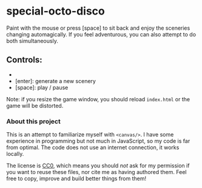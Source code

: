 # special-octo-disco
Paint with the mouse or press [space] to sit back and enjoy the sceneries changing automagically. If you feel adventurous, you can also attempt to do both simultaneously.
## Controls:
* [mouse]: paint
* [enter]: generate a new scenery
* [space]: play / pause

Note: if you resize the game window, you should reload `index.html` or the game will be distorted.
### About this project
This is an attempt to familiarize myself with `<canvas/>`. I have some experience in programming but not much in JavaScript, so my code is far from optimal. The code does not use an internet connection, it works locally.

The license is [CC0](http://creativecommons.org/publicdomain/zero/1.0/), which means you should _not_ ask for my permission if you want to reuse these files, nor cite me as having authored them. Feel free to copy, improve and build better things from them!
